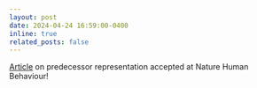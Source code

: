 ```yaml
---
layout: post
date: 2024-04-24 16:59:00-0400
inline: true
related_posts: false
---
```


[Article](https://rdcu.be/dNWDV]) on predecessor representation accepted at Nature Human Behaviour!